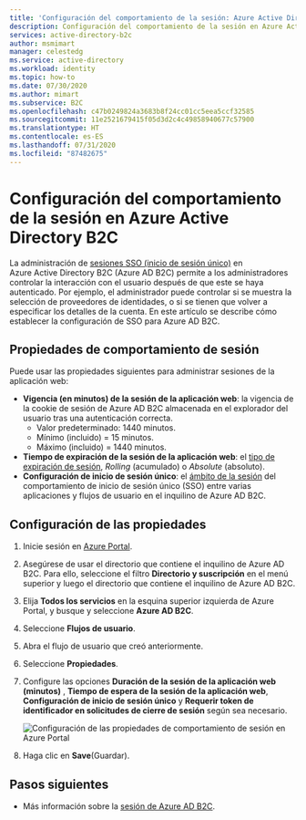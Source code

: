 ```yaml
---
title: 'Configuración del comportamiento de la sesión: Azure Active Directory B2C | Microsoft Docs'
description: Configuración del comportamiento de la sesión en Azure Active Directory B2C.
services: active-directory-b2c
author: msmimart
manager: celestedg
ms.service: active-directory
ms.workload: identity
ms.topic: how-to
ms.date: 07/30/2020
ms.author: mimart
ms.subservice: B2C
ms.openlocfilehash: c47b0249824a3683b8f24cc01cc5eea5ccf32585
ms.sourcegitcommit: 11e2521679415f05d3d2c4c49858940677c57900
ms.translationtype: HT
ms.contentlocale: es-ES
ms.lasthandoff: 07/31/2020
ms.locfileid: "87482675"
---
```

# <a name="configure-session-behavior-in-azure-active-directory-b2c"></a>Configuración del comportamiento de la sesión en Azure Active Directory B2C

La administración de [sesiones SSO (inicio de sesión único)](session-overview.md) en Azure Active Directory B2C (Azure AD B2C) permite a los administradores controlar la interacción con el usuario después de que este se haya autenticado. Por ejemplo, el administrador puede controlar si se muestra la selección de proveedores de identidades, o si se tienen que volver a especificar los detalles de la cuenta. En este artículo se describe cómo establecer la configuración de SSO para Azure AD B2C.

## <a name="session-behavior-properties"></a>Propiedades de comportamiento de sesión

Puede usar las propiedades siguientes para administrar sesiones de la aplicación web:

- **Vigencia (en minutos) de la sesión de la aplicación web**: la vigencia de la cookie de sesión de Azure AD B2C almacenada en el explorador del usuario tras una autenticación correcta.
    - Valor predeterminado: 1440 minutos.
    - Mínimo (incluido) = 15 minutos.
    - Máximo (incluido) = 1440 minutos.
- **Tiempo de expiración de la sesión de la aplicación web**: el [tipo de expiración de sesión](session-overview.md#session-expiry-type), *Rolling* (acumulado) o *Absolute* (absoluto). 
- **Configuración de inicio de sesión único**: el [ámbito de la sesión](session-overview.md#session-scope) del comportamiento de inicio de sesión único (SSO) entre varias aplicaciones y flujos de usuario en el inquilino de Azure AD B2C.


## <a name="configure-the-properties"></a>Configuración de las propiedades

1. Inicie sesión en [Azure Portal](https://portal.azure.com).
2. Asegúrese de usar el directorio que contiene el inquilino de Azure AD B2C. Para ello, seleccione el filtro **Directorio y suscripción** en el menú superior y luego el directorio que contiene el inquilino de Azure AD B2C.
3. Elija **Todos los servicios** en la esquina superior izquierda de Azure Portal, y busque y seleccione **Azure AD B2C**.
4. Seleccione **Flujos de usuario**.
5. Abra el flujo de usuario que creó anteriormente.
6. Seleccione **Propiedades**.
7. Configure las opciones **Duración de la sesión de la aplicación web (minutos)** , **Tiempo de espera de la sesión de la aplicación web**, **Configuración de inicio de sesión único** y **Requerir token de identificador en solicitudes de cierre de sesión** según sea necesario.

    ![Configuración de las propiedades de comportamiento de sesión en Azure Portal](./media/session-behavior/session-behavior.png)

8. Haga clic en **Save**(Guardar).

## <a name="next-steps"></a>Pasos siguientes

- Más información sobre la [sesión de Azure AD B2C](session-overview.md).